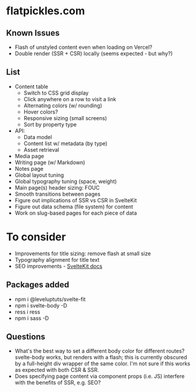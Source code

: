 # flatpickles.com

## Known Issues
* Flash of unstyled content even when loading on Vercel?
* Double render (SSR + CSR) locally (seems expected - but why?)

## List
* Content table
    * Switch to CSS grid display
    * Click anywhere on a row to visit a link
    * Alternating colors (w/ rounding)
    * Hover colors?
    * Responsive sizing (small screens)
    * Sort by property type
* API:
    * Data model
    * Content list w/ metadata (by type)
    * Asset retrieval
* Media page
* Writing page (w/ Markdown)
* Notes page
* Global layout tuning
* Global typography tuning (space, weight)
* Main page(s) header sizing: FOUC
* Smooth transitions between pages
* Figure out implications of SSR vs CSR in SvelteKit
* Figure out data schema (file system) for content
* Work on slug-based pages for each piece of data

# To consider
* Improvements for title sizing: remove flash at small size
* Typography alignment for title text
* SEO improvements - [SvelteKit docs](https://kit.svelte.dev/docs/seo)

## Packages added
* npm i @leveluptuts/svelte-fit
* npm i svelte-body -D
* ress i ress
* npm i sass -D

## Questions
* What's the best way to set a different body color for different routes? svelte-body works, but renders with a flash; this is currently obscured by a full-height div wrapper of the same color. I'm not sure if this works as expected with both CSR & SSR.
* Does specifying page content via component props (i.e. JS) interfere with the benefits of SSR, e.g. SEO?